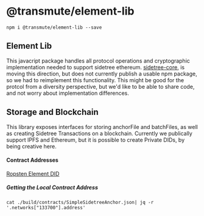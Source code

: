 # @transmute/element-lib

```
npm i @transmute/element-lib --save
```
## Element Lib

This javacript package handles all protocol operations and cryptographic implementation needed to support sidetree ethereum. [sidetree-core](https://github.com/decentralized-identity/sidetree/tree/master/lib), is moving this direction, but does not currently publish a usable npm package, so we had to reimplement this functionality. This might be good for the protcol from a diversity perspective, but we'd like to be able to share code, and not worry about implementation differences.

## Storage and Blockchain

This library exposes interfaces for storing anchorFile and batchFiles, as well as creating Sidetree Transactions on a blockchain. Currently we publically support IPFS and Ethereum, but it is possible to create Private DIDs, by being creative here.

#### Contract Addresses

[Ropsten Element DID](https://ropsten.etherscan.io/address/0xD49Da2b7C0A15f6ac5A856f026D68A9B9848D96f)


##### Getting the Local Contract Address

```
cat ./build/contracts/SimpleSidetreeAnchor.json| jq -r '.networks["133700"].address'
```